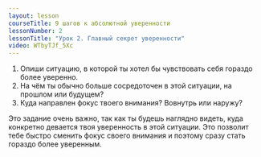```yaml
---
layout: lesson
courseTitle: 9 шагов к абсолютной уверенности
lessonNumber: 2
lessonTitle: "Урок 2. Главный секрет уверенности"
video: WTbyTJf_5Xc
---
```


1. Опиши ситуацию, в которой ты хотел бы чувствовать себя гораздо более уверенно. 
2. На чём ты обычно больше сосредоточен в этой ситуации, на прошлом или будущем? 
3. Куда направлен фокус твоего внимания? Вовнутрь или наружу?

Это задание очень важно, так как ты будешь наглядно видеть, куда конкретно девается твоя уверенность в этой ситуации. Это позволит тебе быстро сменить фокус своего внимания и поэтому сразу стать гораздо более уверенным.
